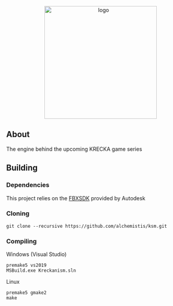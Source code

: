 <p align="center"><img src="https://camo.githubusercontent.com/a0059d19965c15e435f818c72e4fbf19a21a8bdda5deccef11fab4e36d45dd4c/68747470733a2f2f63646e2e646973636f72646170702e636f6d2f6174746163686d656e74732f3231313637393735383834373730353039382f3934353133373936333737303230383333362f6b736d2d6c6f676f2e706e67" alt="logo" width="300" /></p>

## About
The engine behind the upcoming KRECKA game series

## Building

### Dependencies
This project relies on the <a href="https://www.autodesk.com/developer-network/platform-technologies/fbx-sdk-2020-2">FBXSDK</a> provided by Autodesk

### Cloning
```
git clone --recursive https://github.com/alchemistis/ksm.git
```

### Compiling
Windows (Visual Studio)
```
premake5 vs2019
MSBuild.exe Kreckanism.sln
```

Linux
```
premake5 gmake2
make
```
